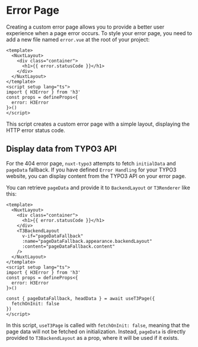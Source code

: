 # Error Page

Creating a custom error page allows you to provide a better user experience when a page error occurs. To style your error page, you need to add a new file named `error.vue` at the root of your project:

```vue
<template>
  <NuxtLayout>
    <div class="container">
      <h1>{{ error.statusCode }}</h1>
    </div>
  </NuxtLayout>
</template>
<script setup lang="ts">
import { H3Error } from 'h3'
const props = defineProps<{
  error: H3Error
}>()
</script>
```

This script creates a custom error page with a simple layout, displaying the HTTP error status code.

## Display data from TYPO3 API 

For the 404 error page, `nuxt-typo3` attempts to fetch `initialData` and `pageData` fallback. If you have defined `Error Handling` for your TYPO3 website, you can display content from the TYPO3 API on your error page. 

You can retrieve `pageData` and provide it to `BackendLayout` or `T3Renderer` like this:

```vue
<template>
  <NuxtLayout>
    <div class="container">
      <h1>{{ error.statusCode }}</h1>
    </div>
    <T3BackendLayout
      v-if="pageDataFallback"
      :name="pageDataFallback.appearance.backendLayout"
      :content="pageDataFallback.content"
    />
  </NuxtLayout>
</template>
<script setup lang="ts">
import { H3Error } from 'h3'
const props = defineProps<{
  error: H3Error
}>()

const { pageDataFallback, headData } = await useT3Page({
  fetchOnInit: false
})
</script>

```

In this script, `useT3Page` is called with `fetchOnInit: false`, meaning that the page data will not be fetched on initialization. Instead, `pageData` is directly provided to `T3BackendLayout` as a prop, where it will be used if it exists.
